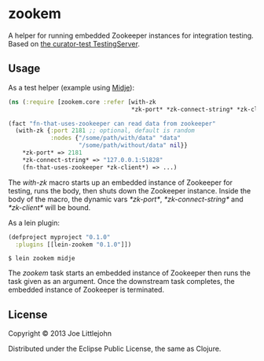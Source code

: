 # zookem

A helper for running embedded Zookeeper instances for integration testing. Based on [the curator-test TestingServer](http://curator.incubator.apache.org/curator-test/).

## Usage

As a test helper (example using [Midje](https://github.com/marick/Midje)):

```clj
(ns (:require [zookem.core :refer [with-zk
                                   *zk-port* *zk-connect-string* *zk-client*]))

(fact "fn-that-uses-zookeeper can read data from zookeeper"
  (with-zk {:port 2181 ;; optional, default is random
            :nodes {"/some/path/with/data" "data"
                    "/some/path/without/data" nil}}
    *zk-port* => 2181
    *zk-connect-string* => "127.0.0.1:51828"
    (fn-that-uses-zookeeper *zk-client*) => ...)
```

The _with-zk_ macro starts up an embedded instance of Zookeeper for testing, runs the body, then shuts down the Zookeeper instance. Inside the body of the macro, the dynamic vars _\*zk-port\*_, _\*zk-connect-string\*_ and _\*zk-client\*_ will be bound.

As a lein plugin:

```clj
(defproject myproject "0.1.0"
  :plugins [[lein-zookem "0.1.0"]])
```

    $ lein zookem midje

The _zookem_ task starts an embedded instance of Zookeeper then runs the task given as an argument. Once the downstream task completes, the embedded instance of Zookeeper is terminated.

## License

Copyright © 2013 Joe Littlejohn

Distributed under the Eclipse Public License, the same as Clojure.
